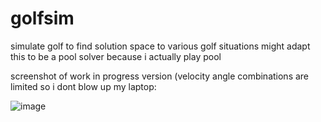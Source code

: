 # golfsim
simulate golf to find solution space to various golf situations
might adapt this to be a pool solver because i actually play pool

screenshot of work in progress version (velocity angle combinations are limited so i dont blow up my laptop:

![image](https://github.com/user-attachments/assets/6024a84d-2c64-47a7-8444-f14980775658)
